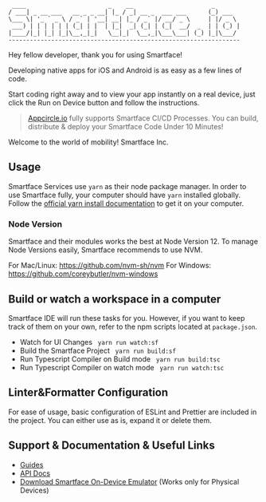      ____                       _    __                      _
    / ___| _ __ ___   __ _ _ __| |_ / _| __ _  ___ ___      (_) ___
    \___ \| '_ ` _ \ / _` | '__| __| |_ / _` |/ __/ _ \     | |/ _ \
     ___) | | | | | | (_| | |  | |_|  _| (_| | (_|  __/  _  | | (_) |
    |____/|_| |_| |_|\__,_|_|   \__|_|  \__,_|\___\___| (_) |_|\___/
    -----------------------------------------------------------------

Hey fellow developer, thank you for using Smartface!

Developing native apps for iOS and Android is as easy as a few lines of code.

Start coding right away and to view your app instantly on a real device, just click the Run on Device button and follow the instructions.

> [Appcircle.io](https://appcircle.io/) fully supports Smartface CI/CD Processes. You can build, distribute & deploy your Smartface Code Under 10 Minutes!

Welcome to the world of mobility!
Smartface Inc.

## Usage
Smartface Services use `yarn` as their node package manager. 
In order to use Smartface fully, your computer should have `yarn` installed globally. 
Follow the [official yarn install documentation](https://classic.yarnpkg.com/en/docs/install) to get it on your computer.

### Node Version
Smartface and their modules works the best at Node Version 12. To manage Node Versions easily, Smartface recommends to use NVM.

For Mac/Linux: https://github.com/nvm-sh/nvm
For Windows: https://github.com/coreybutler/nvm-windows

## Build or watch a workspace in a computer
Smartface IDE will run these tasks for you. However, if you want to keep track of them on your own, 
refer to the npm scripts located at `package.json`.

- Watch for UI Changes
  ` yarn run watch:sf`
- Build the Smartface Project
  ` yarn run build:sf`
- Run Typescript Compiler on Build mode
  ` yarn run build:tsc`
- Run Typescript Compiler on watch mode
  ` yarn run watch:tsc`

## Linter&Formatter Configuration

For ease of usage, basic configuration of ESLint and Prettier are included in the project.
You can either use as is, expand it or delete them.

## Support & Documentation & Useful Links

- [Guides](https://docs.smartface.io)
- [API Docs](http://ref.smartface.io)
- [Download Smartface On-Device Emulator](https://e.smartface.io) (Works only for Physical Devices)

